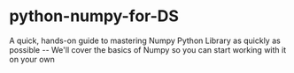 # python-numpy-for-DS
A quick, hands-on guide to mastering Numpy Python Library as quickly as possible -- We'll cover the basics of Numpy so you can start working with it on your own

